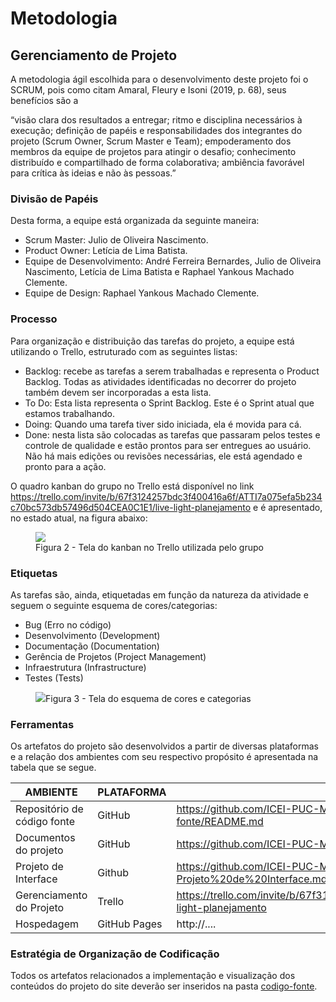 
# Metodologia

## Gerenciamento de Projeto
A metodologia ágil escolhida para o desenvolvimento deste projeto foi o SCRUM, pois como citam Amaral, Fleury e Isoni (2019, p. 68), seus benefícios são a

“visão clara dos resultados a entregar; ritmo e disciplina necessários à execução; definição de papéis e responsabilidades dos integrantes do projeto (Scrum Owner, Scrum Master e Team); empoderamento dos membros da equipe de projetos para atingir o desafio; conhecimento distribuído e compartilhado de forma colaborativa; ambiência favorável para crítica às ideias e não às pessoas.”

### Divisão de Papéis

Desta forma, a equipe está organizada da seguinte maneira:
<ul>
  <li>Scrum Master: Julio de Oliveira Nascimento.</li>
  <li>Product Owner: Letícia de Lima Batista.</li>
  <li>Equipe de Desenvolvimento: André Ferreira Bernardes, Julio de Oliveira Nascimento, Letícia de Lima Batista e Raphael Yankous Machado Clemente.</li>
  <li>Equipe de Design: Raphael Yankous Machado Clemente.</li>
</ul>

### Processo

Para organização e distribuição das tarefas do projeto, a equipe está utilizando o Trello, estruturado com as seguintes listas:
<ul>
  <li>Backlog: recebe as tarefas a serem trabalhadas e representa o Product Backlog. Todas as atividades identificadas no decorrer do projeto também devem ser incorporadas a esta lista.</li> 
  <li>To Do: Esta lista representa o Sprint Backlog. Este é o Sprint atual que estamos trabalhando.</li> 
  <li>Doing: Quando uma tarefa tiver sido iniciada, ela é movida para cá.</li> 
  <li>Done: nesta lista são colocadas as tarefas que passaram pelos testes e controle de qualidade e estão prontos para ser entregues ao usuário. Não há mais edições ou revisões necessárias, ele está agendado e pronto para a ação.</li>
</ul>

O quadro kanban do grupo no Trello está disponível no link https://trello.com/invite/b/67f3124257bdc3f400416a6f/ATTI7a075efa5b234c70bc573db57496d504CEA0C1E1/live-light-planejamento e é apresentado, no estado atual, na figura abaixo:

<figure> 
  <img src="https://github.com/ICEI-PUC-Minas-PMV-ADS/pmv-ads-2025-1-e1-proj-web-t7-pmv-ads-2025-1-e1-projlivelight/blob/main/documentos/img/Quadro%20kanbam.png">
    <figcaption>Figura 2 - Tela do kanban no Trello utilizada pelo grupo</figcaption>
</figure>

### Etiquetas
<p>As tarefas são, ainda, etiquetadas em função da natureza da atividade e seguem o seguinte esquema de cores/categorias:</p>

<ul>
  <li>Bug (Erro no código)</li>
  <li>Desenvolvimento (Development)</li>
  <li>Documentação (Documentation)</li>
  <li>Gerência de Projetos (Project Management)</li>
  <li>Infraestrutura (Infrastructure)</li>
  <li>Testes (Tests)</li>
</ul>

<figure> 
  <img src="https://github.com/ICEI-PUC-Minas-PMV-ADS/pmv-ads-2025-1-e1-proj-web-t7-pmv-ads-2025-1-e1-projlivelight/blob/main/documentos/img/Etiquetas.png"
    <figcaption>Figura 3 - Tela do esquema de cores e categorias</figcaption>
</figure> 
  
### Ferramentas

Os artefatos do projeto são desenvolvidos a partir de diversas plataformas e a relação dos ambientes com seu respectivo propósito é apresentada na tabela que se segue.

| AMBIENTE                            | PLATAFORMA                         | LINK DE ACESSO                         |
|-------------------------------------|------------------------------------|----------------------------------------|
| Repositório de código fonte         | GitHub                             |https://github.com/ICEI-PUC-Minas-PMV-ADS/ads-e1-exemplo-vida-de-estudante/blob/main/codigo-fonte/README.md|
| Documentos do projeto               | GitHub                             |https://github.com/ICEI-PUC-Minas-PMV-ADS/ads-e1-exemplo-vida-de-estudante/tree/main/documentos|
| Projeto de Interface                | Github                             |https://github.com/ICEI-PUC-Minas-PMV-ADS/ads-e1-exemplo-vida-de-estudante/blob/main/documentos/04-Projeto%20de%20Interface.md|
| Gerenciamento do Projeto            | Trello                 |https://trello.com/invite/b/67f3124257bdc3f400416a6f/ATTI7a075efa5b234c70bc573db57496d504CEA0C1E1/live-light-planejamento|
| Hospedagem                          | GitHub Pages                       | http://....                            |


### Estratégia de Organização de Codificação 

Todos os artefatos relacionados a implementação e visualização dos conteúdos do projeto do site deverão ser inseridos na pasta [codigo-fonte](https://github.com/ICEI-PUC-Minas-PMV-ADS/pmv-ads-2025-1-e1-proj-web-t7-pmv-ads-2025-1-e1-projlivelight/tree/main/codigo-fonte).
